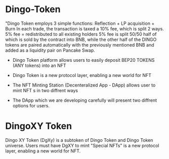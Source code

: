 # Dingo-Token
"Dingo Token employs 3 simple functions: Reflection + LP acquisition + Burn In each trade, the transaction is taxed a 10% fee, which is split 2 ways.
5% fee = redistributed to all existing holders
5% fee is split 50/50 half of which is sold by the contract into BNB, while the other half of the DINGO tokens are paired automatically with the previously mentioned BNB and added as a liquidity pair on Pancake Swap.


- Dingo Token platform allows users to easily deposit BEP20 TOKENS (ANY tokens) into an NFT

- Dingo Token is a new protocol layer, enabling a new world for NFT

- The NFT Minting Station (Decenteralized App - DApp) allows user to mint NFT s in two diffrent ways

- The DApp which we are developing carefully will present two diffrent options for users. 

# DingoXY Token 

Dingo XY Token (DgXy) is a subtoken of Dingo Token and Dingo Token universe. Users must have DgXY to mint "Special NFTs" is a new protocol layer, enabling a new world for NFT.

